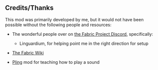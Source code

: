 ## Credits/Thanks

This mod was primarily developed by me, but it would not have been possible without the following people and resources:

* The wonderful people over on [the Fabric Project Discord](https://discord.gg/v6v4pMv), specifically:
    * Linguardium, for helping point me in the right direction for setup
    
* [The Fabric Wiki](https://fabricmc.net/wiki/doku.php)
* [Pling](https://github.com/haykam821/Pling) mod for teaching how to play a sound  